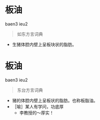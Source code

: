 # 板油
baen3 ieu2
> 如东方言词典
- 生猪体腔内壁上呈板块状的脂肪。

# 板油
baen3 ieu2
> 东台方言词典
- 猪的体腔内壁上呈板状的脂肪。也称板脂油。
- ［喻］某人有学问，功底厚
  - 李教授的～厚实！
